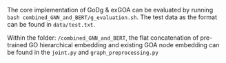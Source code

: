 The core implementation of GoDg & exGOA can be evaluated by running `bash combined_GNN_and_BERT/g_evaluation.sh`.
The test data as the format can be found in `data/test.txt`.

Within the folder: `/combined_GNN_and_BERT`, the flat concatenation of pre-trained GO hierarchical embedding and existing GOA node embedding can be found in the
`joint.py` and `graph_preprocessing.py`